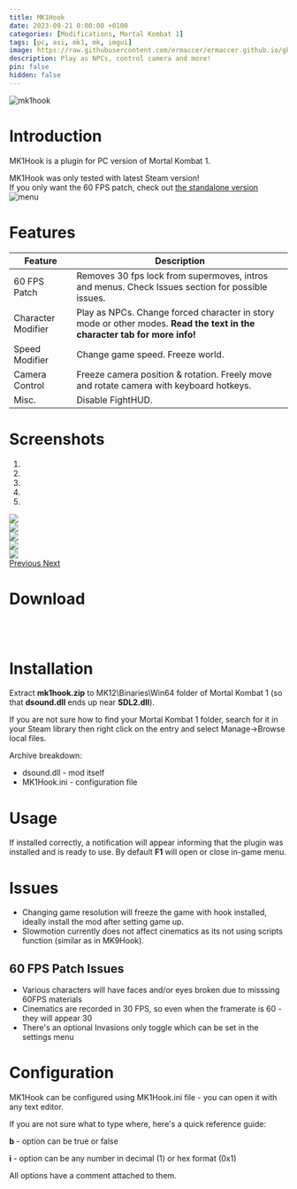 ```yaml
---
title: MK1Hook
date: 2023-09-21 0:00:00 +0100
categories: [Modifications, Mortal Kombat 1]
tags: [pc, asi, mk1, mk, imgui]   
image: https://raw.githubusercontent.com/ermaccer/ermaccer.github.io/gh-pages/assets/mods/mk1/mk1hook/4.jpg
description: Play as NPCs, control camera and more!
pin: false
hidden: false
---
```


<img class="img-fluid mx-auto" alt="mk1hook" src="{% link assets/projects/mk1hook_logo_export.png %}">

# Introduction
MK1Hook is a plugin for PC version of Mortal Kombat 1.

<div class="alert bg-dark">
	MK1Hook was only tested with latest Steam version!
</div>

<div class="alert bg-dark">
	If you only want the 60 FPS patch, check out <a href="https://github.com/ermaccer/MK160FPSPatch">the standalone version</a>
</div>


 <img class="img-fluid mx-auto" alt="menu" src="{% link assets/mods/mk1/mk1hook/menu.jpg %}">


# Features

| Feature | Description |
| --- | --- |
|60 FPS Patch| Removes 30 fps lock from supermoves, intros and menus. Check Issues section for possible issues.|
|Character Modifier| Play as NPCs. Change forced character in story mode or other modes. **Read the text in the character tab for more info!** | 
|Speed Modifier| Change game speed. Freeze world. |
|Camera Control| Freeze camera position & rotation. Freely move and rotate camera with keyboard hotkeys.|
|Misc.| Disable FightHUD. |

# Screenshots

<div id="carouselScreenshots" class="carousel slide" data-ride="carousel">
  <ol class="carousel-indicators">
    <li data-target="#carouselScreenshots" data-slide-to="0" class="active"></li>
    <li data-target="#carouselScreenshots" data-slide-to="1"></li>
    <li data-target="#carouselScreenshots" data-slide-to="2"></li>
    <li data-target="#carouselScreenshots" data-slide-to="3"></li>
    <li data-target="#carouselScreenshots" data-slide-to="4"></li>
  </ol>
  <div class="carousel-inner">
    <div class="carousel-item active">
      <img class="d-block w-100" src="{% link assets/mods/mk1/mk1hook/1.jpg %}">
    </div>
    <div class="carousel-item">
      <img class="d-block w-100" src="{% link assets/mods/mk1/mk1hook/2.jpg %}">
    </div>
    <div class="carousel-item">
      <img class="d-block w-100" src="{% link assets/mods/mk1/mk1hook/3.jpg %}">
    </div>        
    <div class="carousel-item">
      <img class="d-block w-100" src="{% link assets/mods/mk1/mk1hook/4.jpg %}">
    </div>  
    <div class="carousel-item">
      <img class="d-block w-100" src="{% link assets/mods/mk1/mk1hook/5.jpg %}">
    </div>  
  </div>
  <a class="carousel-control-prev" href="#carouselScreenshots" role="button" data-slide="prev">
    <span class="carousel-control-prev-icon" aria-hidden="true"></span>
    <span class="sr-only">Previous</span>
  </a>
  <a class="carousel-control-next" href="#carouselScreenshots" role="button" data-slide="next">
    <span class="carousel-control-next-icon" aria-hidden="true"></span>
    <span class="sr-only">Next</span>
  </a>
</div>


# Download

<a class="btn btn-block btn-dark bg-dark text-gray btn-lg" style="color: white;" href="https://github.com/ermaccer/MK1Hook/releases/latest/download/mk1hook.zip" role="button">
<i class="fas fa-download"></i>
Download
</a>
<br>
<a class="btn btn-block btn-dark bg-dark text-gray btn-lg" style="color: white;" href="https://github.com/ermaccer/MK1Hook/" role="button">
<i class="fab fa-github"></i>
Source
</a>


# Installation 

Extract **mk1hook.zip** to MK12\Binaries\Win64 folder of Mortal Kombat 1 (so that **dsound.dll** ends up near **SDL2.dll**).

If you are not sure how to find your Mortal Kombat 1 folder, search for it in your Steam library then right click on the entry and select Manage->Browse local files.

Archive breakdown:

 - dsound.dll - mod itself
 - MK1Hook.ini - configuration file


# Usage

If installed correctly, a notification will appear informing that the plugin was installed
and is ready to use. By default **F1** will open or close in-game menu.

# Issues

- Changing game resolution will freeze the game with hook installed, ideally install the mod after setting game up.
- Slowmotion currently does not affect cinematics as its not using scripts function (similar as in MK9Hook).

## 60 FPS Patch Issues
- Various characters will have faces and/or eyes broken due to misssing 60FPS materials
- Cinematics are recorded in 30 FPS, so even when the framerate is 60 - they will appear 30
- There's an optional Invasions only toggle which can be set in the settings menu


# Configuration

MK1Hook can be configured using MK1Hook.ini file - you can open it with any text editor.

If you are not sure what to type where, here's a quick reference guide:

**b** - option can be true or false

**i** - option can be any number in decimal (1) or hex format (0x1)

All options have a comment attached to them.




